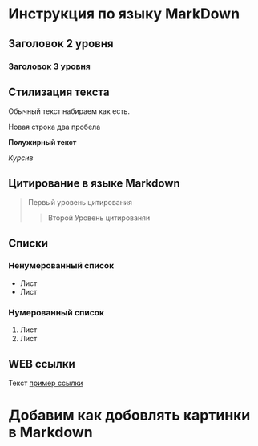 # Инструкция по языку MarkDown
## Заголовок 2 уровня
### Заголовок 3 уровня 
## Стилизация текста
Обычный текст набираем как есть.


Новая строка два пробела

**Полужирный текст**

*Курсив*

## Цитирование в языке Markdown
> Первый уровень цитирования
>> Второй Уровень цитированяи

## Списки

### Ненумерованный список
* Лист
* Лист

### Нумерованный список 
1. Лист
1. Лист 

## WEB ссылки
Текст [пример ссылки](https://www.youtube.com/watch?v=StEetbqHW8Y&t=48s "Всплывающая подсказка")

# Добавим как добовлять картинки в Markdown